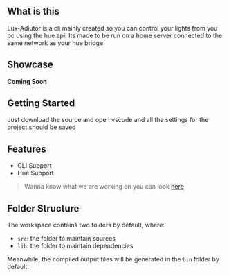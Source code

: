 ## What is this
Lux-Adiutor is a cli mainly created so you can control your lights from you pc using the hue api. Its made to be run on a home server connected to the same network as your hue bridge

## Showcase
**Coming Soon**

## Getting Started

Just download the source and open vscode and all the settings for the project should be saved

## Features

- CLI Support
- Hue Support
> Wanna know what we are working on you can look [here](/todo.md)

## Folder Structure

The workspace contains two folders by default, where:

- `src`: the folder to maintain sources
- `lib`: the folder to maintain dependencies

Meanwhile, the compiled output files will be generated in the `bin` folder by default.